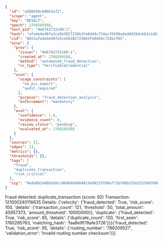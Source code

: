 ```json
{
  "id": "a580d30c68663a72",
  "scope": "agent",
  "key": "RESULT",
  "epoch": 1760289368,
  "host_pid": "9e6742732c60:1",
  "hash": "afade4e40fa3ca5b3827236b3fe8dd4c724acf6599adedd929dcbb2a14615187",
  "cid": "QmV1afade4e40fa3ca5b3827236b3fe8dd4c724acf65",
  "aicp": {
    "prov": {
      "issuer": "9e6742732c60:1",
      "created_at": 1760289368,
      "method": "automated_fraud_detection",
      "vc_type": "VerifiableCredential"
    },
    "ucon": {
      "usage_constraints": [
        "no_pii_export",
        "audit_required"
      ],
      "purpose": "fraud_detection_analysis",
      "enforcement": "mandatory"
    },
    "eval": {
      "confidence": 1.0,
      "evidence_count": 0,
      "review_status": "pending",
      "evaluated_at": 1760289368
    }
  },
  "sources": [],
  "edges": [],
  "metrics": {},
  "thresholds": {},
  "tags": [
    "fraud",
    "duplicate_transaction",
    "risk_critical"
  ],
  "sig": "9eda8914d68a58cc064b6b9d64013e99233fd8a771bfd6b155b2525d8789825e"
}
```

Fraud detected: duplicate_transaction (score: 92)
Transaction: 121000240116635
Details: {'velocity': {'fraud_detected': True, 'risk_score': 100, 'details': {'transaction_count': 121, 'threshold': 50, 'total_amount': 45957373, 'amount_threshold': 10000000}}, 'duplicate': {'fraud_detected': True, 'risk_score': 85, 'details': {'duplicate_count': 120, 'first_seen': 1760285763, 'matching_hash': 'faa8e9f78afe3726'}}}{'fraud_detected': True, 'risk_score': 95, 'details': {'routing_number': '789209527', 'validation_error': 'Invalid routing number checksum'}}}